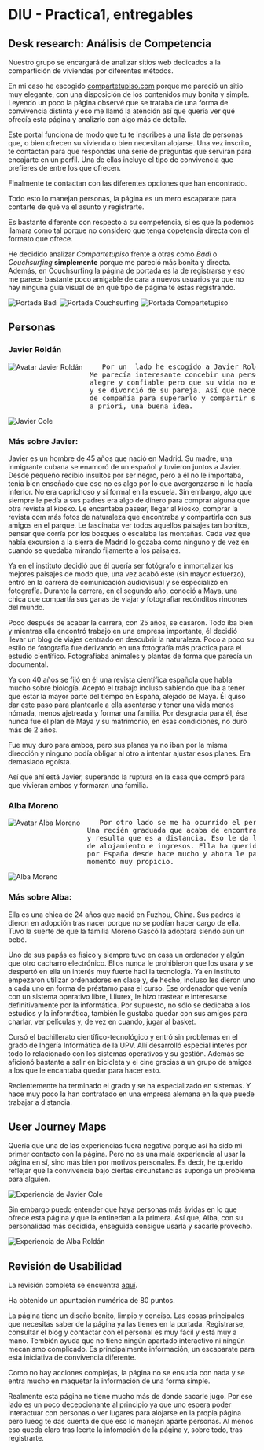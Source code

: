 # DIU - Practica1, entregables

## Desk research: Análisis de Competencia
Nuestro grupo se encargará de analizar sitios web dedicados a la compartición de viviendas por diferentes métodos.

En mi caso he escogido [compartetupiso.com](https://www.compartetupiso.com/) porque me pareció un sitio muy elegante, con una disposición de los contenidos muy bonita y simple. Leyendo un poco la página observé que se trataba de una forma de convivencia distinta y eso me llamó la atención así que quería ver qué ofrecía esta página y analizrlo con algo más de detalle.

Este portal funciona de modo que tu te inscribes a una lista de personas que, o bien ofrecen su vivienda o bien necesitan alojarse. Una vez inscrito, te contactan para que respondas una serie de preguntas que servirán para encajarte en un perfil. Una de ellas incluye el tipo de convivencia que prefieres de entre los que ofrecen.

Finalmente te contactan con las diferentes opciones que han encontrado.

Todo esto lo manejan personas, la página es un mero escaparate para contarte de qué va el asunto y registrarte.

Es bastante diferente con respecto a su competencia, si es que la podemos llamara como tal porque no considero que tenga copetencia directa con el formato
que ofrece.

He decidido analizar *Compartetupiso* frente a otras como *Badi* o *Couchsurfing* **simplemente** porque me pareció más bonita y directa. Además, en Couchsurfing la
página de portada es la de registrarse y eso me parece bastante poco amigable de cara a nuevos usuarios ya que no hay ninguna guía visual de en qué tipo
de página te estás registrando.

<img alt="Portada Badi" src="imagenes/portada-badi.png">
<img alt="Portada Couchsurfing" src="imagenes/portada-couch.png">
<img alt="Portada Compartetupiso" src="imagenes/portada-comparte.png">


## Personas
### Javier Roldán
<img alt="Avatar Javier Roldán" src="Personas-Mapas/UX-DIU-Toolkit/photos/javier-roldan.jpg" style="float: left; margin-right: 1em; margin-bottom: 1em;">
<pre>	Por un  lado he escogido a Javier Roldán.
Me parecía interesante concebir una persona que es
alegre y confiable pero que su vida no es una utopía
y se divorció de su pareja. Así que necesita algo
de compañía para superarlo y compartir su casa parece,
a priori, una buena idea.</pre>

![Javier Cole](imagenes/javier-roldan.png)

### Más sobre Javier:
Javier es un hombre de 45 años que nació en Madrid. Su madre, una inmigrante cubana se enamoró de un español y tuvieron juntos a Javier. Desde
pequeño recibió insultos por ser negro, pero a él no le importaba, tenía bien enseñado que eso no es algo por lo que avergonzarse ni le
hacía inferior. No era caprichoso y sí formal en la escuela. Sin embargo, algo que siempre le pedía a sus padres era algo de dinero para comprar
alguna que otra revista al kiosko. Le encantaba pasear, llegar al kiosko, comprar la revista com más fotos de naturaleza que encontraba y compartirla
con sus amigos en el parque. Le fascinaba ver todos aquellos paisajes tan bonitos, pensar que corría por los bosques o escalaba las montañas.
Cada vez que había excursion a la sierra de Madrid lo gozaba como ninguno y de vez en cuando se quedaba mirando fijamente a los paisajes.

Ya en el instituto decidió que él quería ser fotógrafo e inmortalizar los mejores paisajes de modo que, una vez acabó éste (sin mayor esfuerzo),
entró en la carrera de comunicación audiovisual y se especializó en fotografía. Durante la carrera, en el segundo año, conoció a Maya, una chica que
compartía sus ganas de viajar y fotografiar recónditos rincones del mundo.

Poco después de acabar la carrera, con 25 años, se casaron. Todo iba bien y mientras ella encontró trabajo en una empresa importante, él decidió
llevar un blog de viajes centrado en descubrir la naturaleza. Poco a poco su estilo de fotografía fue derivando en una fotografía más práctica para
el estudio científico. Fotografiaba animales y plantas de forma que parecía un documental.

Ya con 40 años se fijó en él una revista científica española que habla mucho sobre biología. Aceptó el trabajo incluso sabiendo que iba a tener que estar
la mayor parte del tiempo en España, alejado de Maya. Él quiso dar este paso para plantearle a ella asentarse y tener una vida menos nómada, menos ajetreada
y formar una familia. Por desgracia para él, ése nunca fue el plan de Maya y su matrimonio, en esas condiciones, no duró más de 2 años.

Fue muy duro para ambos, pero sus planes ya no iban por la misma dirección y ninguno podía obligar al otro a intentar ajustar esos planes. Era demasiado
egoísta.

Así que ahí está Javier, superando la ruptura en la casa que compró para que vivieran ambos y formaran una familia.

### Alba Moreno
<img alt="Avatar Alba Moreno" src="Personas-Mapas/UX-DIU-Toolkit/photos/alba-moreno.jpg" style="float: left; margin-right: 1em;">
<pre>	Por otro lado se me ha ocurrido el perfil de Alba Moreno.
Una recién graduada que acaba de encontrar trabajo
y resulta que es a distancia. Eso le da libertad
de alojamiento e ingresos. Ella ha querido viajar
por España desde hace mucho y ahora le parece un
momento muy propicio.
</pre>

![Alba Moreno](imagenes/alba-moreno.png)

### Más sobre Alba:
Ella es una chica de 24 años que nació en Fuzhou, China. Sus padres la dieron en adopción tras nacer porque no se podían hacer cargo de ella. Tuvo
la suerte de que la familia Moreno Gascó la adoptara siendo aún un bebé.

Uno de sus papás es físico y siempre tuvo en casa un ordenador y algún que otro cacharro electrónico. Ellos nunca le prohibieron que los usara
y se despertó en ella un interés muy fuerte haci la tecnología. Ya en instituto empezaron utilizar ordenadores en clase y, de hecho, incluso les
dieron uno a cada uno en forma de préstamo para el curso. Ese ordenador que venía con un sistema operativo libre, Lliurex, le hizo trastear e
interesarse definitivamente por la informática. Por supuesto, no sólo se dedicaba a los estudios y la informática, también le gustaba quedar con
sus amigos para charlar, ver películas y, de vez en cuando, jugar al basket.

Cursó el bachillerato científico-tecnológico y entró sin problemas en el grado de Ingería Informática de la UPV. Allí desarrolló especial interés
por todo lo relacionado con los sistemas operativos y su gestión. Además se aficionó bastante a salir en bicicleta y el cine gracias a un grupo
de amigos a los que le encantaba quedar para hacer esto.

Recientemente ha terminado el grado y se ha especializado en sistemas. Y hace muy poco la han contratado en una empresa alemana en la que puede
trabajar a distancia.

## User Journey Maps
Quería que una de las experiencias fuera negativa porque así ha sido mi primer contacto con la página. Pero no es una mala experiencia al usar la página
en sí, sino más bien por motivos personales. Es decir, he querido reflejar que la convivencia bajo ciertas circunstancias suponga un problema para alguien.

![Experiencia de Javier Cole](imagenes/mapa-javier.png)

Sin embargo puedo entender que haya personas más ávidas en lo que ofrece esta página y que la entinedan a la primera. Así que, Alba, con su personalidad más decidida, enseguida consigue usarla y sacarle provecho.

![Experiencia de Alba Roldán](imagenes/mapa-alba.png)

## Revisión de Usabilidad

La revisión completa se encuentra [aquí](Usability-review.xlsx).

Ha obtenido un apuntación numérica de 80 puntos.

La página tiene un diseño bonito, limpio y conciso. Las cosas principales que necesitas saber de la página ya las tienes en la portada.
Registrarse, consultar el blog y contactar con el personal es muy fácil y está muy a mano. Tembién ayuda que no tiene ningún apartado
interactivo ni ningún mecanismo complicado. Es principalmente información, un escaparate para esta iniciativa de convivencia diferente.

Como no hay acciones complejas, la página no se ensucia con nada y se entra mucho en maquetar la información de una forma simple.

Realmente esta página no tiene mucho más de donde sacarle jugo. Por ese lado es un poco decepcionante al principio ya que uno espera
poder interactuar con personas o ver lugares para alojarse en la propia página pero lueog te das cuenta de que eso lo manejan aparte
personas. Al menos eso queda claro tras leerte la infomación de la página y, sobre todo, tras registrarte.
